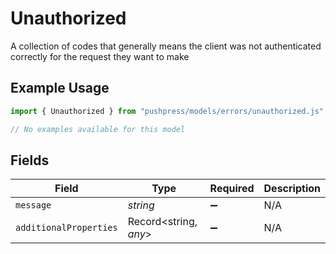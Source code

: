 # Unauthorized

A collection of codes that generally means the client was not authenticated correctly for the request they want to make

## Example Usage

```typescript
import { Unauthorized } from "pushpress/models/errors/unauthorized.js";

// No examples available for this model
```

## Fields

| Field                  | Type                   | Required               | Description            |
| ---------------------- | ---------------------- | ---------------------- | ---------------------- |
| `message`              | *string*               | :heavy_minus_sign:     | N/A                    |
| `additionalProperties` | Record<string, *any*>  | :heavy_minus_sign:     | N/A                    |